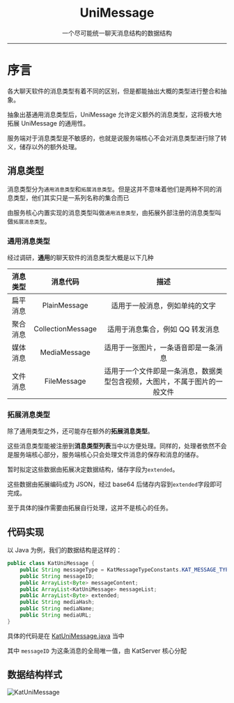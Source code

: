 <h1 align="center"> UniMessage </h1>
<div align="center">一个尽可能统一聊天消息结构的数据结构</div>

---

# 序言

各大聊天软件的消息类型有着不同的区别，但是都能抽出大概的类型进行整合和抽象。

抽象出基通用消息类型后，UniMessage 允许定义额外的消息类型，这将极大地拓展 UniMessage 的通用性。

服务端对于消息类型是不敏感的，也就是说服务端核心不会对消息类型进行除了转义，储存以外的额外处理。

## 消息类型

消息类型分为`通用消息类型`和`拓展消息类型`。但是这并不意味着他们是两种不同的消息类型，他们其实只是一系列名称的集合而已

由服务核心内置实现的消息类型叫做`通用消息类型`，由拓展外部注册的消息类型叫做`拓展消息类型`。

### 通用消息类型

经过调研，**通用**的聊天软件的消息类型大概是以下几种

| 消息类型 |     消息代码      |                                    描述                                    |
| :------: | :---------------: | :------------------------------------------------------------------------: |
| 扁平消息 |   PlainMessage    |                       适用于一般消息，例如单纯的文字                       |
| 聚合消息 | CollectionMessage |                      适用于消息集合，例如 QQ 转发消息                      |
| 媒体消息 |   MediaMessage    |                    适用于一张图片，一条语音即是一条消息                    |
| 文件消息 |    FileMessage    | 适用于一个文件即是一条消息，数据类型包含视频，大图片，不属于图片的一般文件 |

### 拓展消息类型

除了通用类型之外，还可能存在额外的**拓展消息类型**。

这些消息类型能被注册到**消息类型列表**当中以方便处理。同样的，处理者依然不会是服务端核心部分，服务端核心只会处理文件消息的保存和消息的储存。

暂时拟定这些数据由拓展决定数据结构，储存字段为`extended`。

这些数据由拓展编码成为 JSON，经过 base64 后储存内容到`extended`字段即可完成。

至于具体的操作需要由拓展自行处理，这并不是核心的任务。

## 代码实现

以 Java 为例，我们的数据结构是这样的：

```java
public class KatUniMessage {
    public String messageType = KatMessageTypeConstants.KAT_MESSAGE_TYPE_PLAIN_MESSAGE;
    public String messageID;
    public ArrayList<Byte> messageContent;
    public ArrayList<KatUniMessage> messageList;
    public ArrayList<Byte> extended;
    public String mediaHash;
    public String mediaName;
    public String mediaURL;
}
```

具体的代码是在 [KatUniMessage.java](https://github.com/CatkatPowered/kat-server/blob/main/src/main/java/com/catkatpowered/katserver/message/KatUniMessage.java) 当中

其中 `messageID` 为这条消息的全局唯一值，由 KatServer 核心分配

## 数据结构样式

![KatUniMessage](https://picture.hanbings.com/2022/02/18/a027415ac216f.png)
